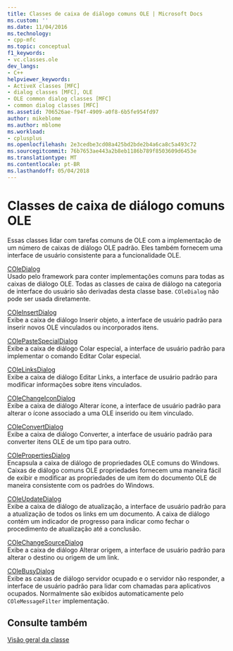 ```yaml
---
title: Classes de caixa de diálogo comuns OLE | Microsoft Docs
ms.custom: ''
ms.date: 11/04/2016
ms.technology:
- cpp-mfc
ms.topic: conceptual
f1_keywords:
- vc.classes.ole
dev_langs:
- C++
helpviewer_keywords:
- ActiveX classes [MFC]
- dialog classes [MFC], OLE
- OLE common dialog classes [MFC]
- common dialog classes [MFC]
ms.assetid: 706526ae-f94f-4909-a0f8-6b5fe954fd97
author: mikeblome
ms.author: mblome
ms.workload:
- cplusplus
ms.openlocfilehash: 2e3cedbe3cd08a425bd2bde2b4a6ca8c5a493c72
ms.sourcegitcommit: 76b7653ae443a2b8eb1186b789f8503609d6453e
ms.translationtype: MT
ms.contentlocale: pt-BR
ms.lasthandoff: 05/04/2018
---
```

# <a name="ole-common-dialog-classes"></a>Classes de caixa de diálogo comuns OLE
Essas classes lidar com tarefas comuns de OLE com a implementação de um número de caixas de diálogo OLE padrão. Eles também fornecem uma interface de usuário consistente para a funcionalidade OLE.  
  
 [COleDialog](../mfc/reference/coledialog-class.md)  
 Usado pelo framework para conter implementações comuns para todas as caixas de diálogo OLE. Todas as classes de caixa de diálogo na categoria de interface do usuário são derivadas desta classe base. `COleDialog` não pode ser usada diretamente.  
  
 [COleInsertDialog](../mfc/reference/coleinsertdialog-class.md)  
 Exibe a caixa de diálogo Inserir objeto, a interface de usuário padrão para inserir novos OLE vinculados ou incorporados itens.  
  
 [COlePasteSpecialDialog](../mfc/reference/colepastespecialdialog-class.md)  
 Exibe a caixa de diálogo Colar especial, a interface de usuário padrão para implementar o comando Editar Colar especial.  
  
 [COleLinksDialog](../mfc/reference/colelinksdialog-class.md)  
 Exibe a caixa de diálogo Editar Links, a interface de usuário padrão para modificar informações sobre itens vinculados.  
  
 [COleChangeIconDialog](../mfc/reference/colechangeicondialog-class.md)  
 Exibe a caixa de diálogo Alterar ícone, a interface de usuário padrão para alterar o ícone associado a uma OLE inserido ou item vinculado.  
  
 [COleConvertDialog](../mfc/reference/coleconvertdialog-class.md)  
 Exibe a caixa de diálogo Converter, a interface de usuário padrão para converter itens OLE de um tipo para outro.  
  
 [COlePropertiesDialog](../mfc/reference/colepropertiesdialog-class.md)  
 Encapsula a caixa de diálogo de propriedades OLE comuns do Windows. Caixas de diálogo comuns OLE propriedades fornecem uma maneira fácil de exibir e modificar as propriedades de um item do documento OLE de maneira consistente com os padrões do Windows.  
  
 [COleUpdateDialog](../mfc/reference/coleupdatedialog-class.md)  
 Exibe a caixa de diálogo de atualização, a interface de usuário padrão para a atualização de todos os links em um documento. A caixa de diálogo contém um indicador de progresso para indicar como fechar o procedimento de atualização até a conclusão.  
  
 [COleChangeSourceDialog](../mfc/reference/colechangesourcedialog-class.md)  
 Exibe a caixa de diálogo Alterar origem, a interface de usuário padrão para alterar o destino ou origem de um link.  
  
 [COleBusyDialog](../mfc/reference/colebusydialog-class.md)  
 Exibe as caixas de diálogo servidor ocupado e o servidor não responder, a interface de usuário padrão para lidar com chamadas para aplicativos ocupados. Normalmente são exibidos automaticamente pelo `COleMessageFilter` implementação.  
  
## <a name="see-also"></a>Consulte também  
 [Visão geral da classe](../mfc/class-library-overview.md)

